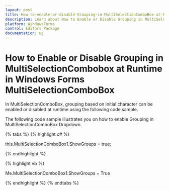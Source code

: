 ```yaml
---
layout: post
title: How-to-enable-or-disable-Grouping-in-MultiSelectionComboBox-at-Runtime | WindowsForms | Syncfusion
description: Learn about How to Enable or Disable Grouping in MultiSelectionCombobox at Runtime support in Syncfusion Windows Forms MultiSelectionComboBox control and more details.
platform: WindowsForms
control: Editors Package
documentation: ug
---
```


# How to Enable or Disable Grouping in MultiSelectionCombobox at Runtime in Windows Forms MultiSelectionComboBox

In MultiSelectionComboBox, grouping based on initial character can be enabled or disabled at runtime using the following code sample.

The following code sample illustrates you on how to enable Grouping in MultiSelectionComboBox Dropdown.

{% tabs %}
{% highlight c# %}

this.MultiSelectionComboBox1.ShowGroups = true;

{% endhighlight %}

{% highlight vb %}

Me.MultiSelectionComboBox1.ShowGroups = True

{% endhighlight %}
{% endtabs %}
